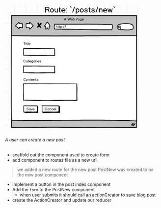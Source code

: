 ![](./route-new.png)

###### A user can create a new post
* scaffold out the component used to create form
* add component to routes file as a new url

> we added a new route for the new post
> PostNew was created to be the new post component

* implement a button in the post index component
* Add the `form` to the PostNew component
  * when user submits it should call an actionCreator to save blog post
* create the ActionCreator and update our reducer
